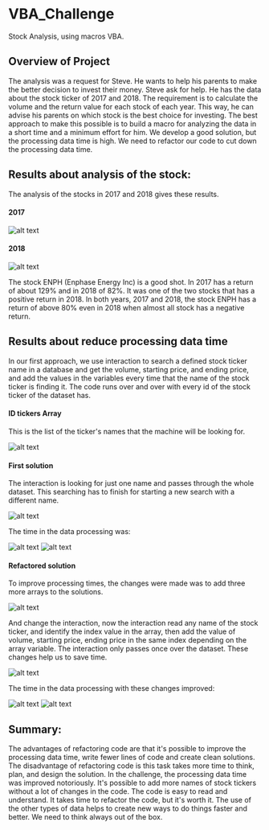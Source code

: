 # VBA_Challenge
Stock Analysis, using macros VBA. 

## Overview of Project
The analysis was a request for Steve. He wants to help his parents to make the better decision to invest their money. Steve ask for help. He has the data about the stock ticker of 2017 and 2018. The requirement is to calculate the volume and the return value for each stock of each year. This way, he can advise his parents on which stock is the best choice for investing. The best approach to make this possible is to build a macro for analyzing the data in a short time and a minimum effort for him. We develop a good solution, but the processing data time is high. We need to refactor our code to cut down the processing data time.

## Results about analysis of the stock: 

The analysis of the stocks in 2017 and 2018 gives these results.

#### 2017
![alt text](./Resources/Stocks2017.png)

#### 2018
![alt text](./Resources/Stocks2018.png)

The stock ENPH (Enphase Energy Inc) is a good shot. In 2017 has a return of about 129% and in 2018 of 82%. It was one of the two stocks that has a positive return in 2018. In both years, 2017 and 2018, the stock ENPH has a return of above 80% even in 2018 when almost all stock has a negative return.

## Results about reduce processing data time

In our first approach, we use interaction to search a defined stock ticker name in a database and get the volume, starting price, and ending price, and add the values in the variables every time that the name of the stock ticker is finding it. The code runs over and over with every id of the stock ticker of the dataset has.

#### ID tickers Array

This is the list of the ticker's names that the machine will be looking for. 

![alt text](./Resources/beforeTickersArray.png)

#### First solution

The interaction is looking for just one name and passes through the whole dataset. This searching has to finish for starting a new search with a different name.

![alt text](./Resources/LoopBefore.png)

The time in the data processing was:

![alt text](./Resources/BeforeRefactor2017.png)
![alt text](./Resources/BeforeRefactor2018.png)
  
#### Refactored solution

To improve processing times, the changes were made was to add three more arrays to the solutions.

![alt text](./Resources/ArrayRefactor.png)

And change the interaction, now the interaction read any name of the stock ticker, and identify the index value in the array, then add the value of volume, starting price, ending price in the same index depending on the array variable. The interaction only passes once over the dataset. These changes help us to save time.

![alt text](./Resources/LoopRefactor.png)

The time in the data processing with these changes improved:

![alt text](./Resources/VBA_Challenge_2017.png)
![alt text](./Resources/VBA_Challenge_2018.png)

## Summary: 
The advantages of refactoring code are that it's possible to improve the processing data time, write fewer lines of code and create clean solutions.  The disadvantage of refactoring code is this task takes more time to think, plan, and design the solution. In the challenge, the processing data time was improved notoriously. It's possible to add more names of stock tickers without a lot of changes in the code. The code is easy to read and understand. It takes time to refactor the code, but it's worth it. The use of the other types of data helps to create new ways to do things faster and better. We need to think always out of the box.






